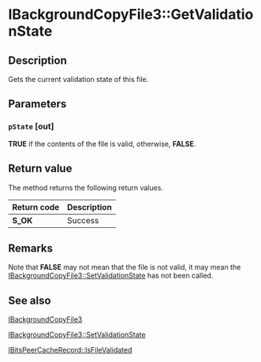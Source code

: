 # IBackgroundCopyFile3::GetValidationState

## Description

Gets the current validation state of this file.

## Parameters

### `pState` [out]

**TRUE** if the contents of the file is valid, otherwise, **FALSE**.

## Return value

The method returns the following return values.

| Return code | Description |
| --- | --- |
| **S_OK** | Success |

## Remarks

Note that **FALSE** may not mean that the file is not valid, it may mean the [IBackgroundCopyFile3::SetValidationState](https://learn.microsoft.com/windows/desktop/api/bits3_0/nf-bits3_0-ibackgroundcopyfile3-setvalidationstate) has not been called.

## See also

[IBackgroundCopyFile3](https://learn.microsoft.com/windows/desktop/api/bits3_0/nn-bits3_0-ibackgroundcopyfile3)

[IBackgroundCopyFile3::SetValidationState](https://learn.microsoft.com/windows/desktop/api/bits3_0/nf-bits3_0-ibackgroundcopyfile3-setvalidationstate)

[IBitsPeerCacheRecord::IsFileValidated](https://learn.microsoft.com/windows/desktop/api/bits3_0/nf-bits3_0-ibitspeercacherecord-isfilevalidated)